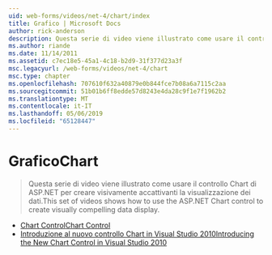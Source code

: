```yaml
---
uid: web-forms/videos/net-4/chart/index
title: Grafico | Microsoft Docs
author: rick-anderson
description: Questa serie di video viene illustrato come usare il controllo Chart di ASP.NET per creare visivamente accattivanti la visualizzazione dei dati.
ms.author: riande
ms.date: 11/14/2011
ms.assetid: c7ec18e5-45a1-4c18-b2d9-31f377d23a3f
msc.legacyurl: /web-forms/videos/net-4/chart
msc.type: chapter
ms.openlocfilehash: 707610f632a40879e0b844fce7b08a6a7115c2aa
ms.sourcegitcommit: 51b01b6ff8edde57d8243e4da28c9f1e7f1962b2
ms.translationtype: MT
ms.contentlocale: it-IT
ms.lasthandoff: 05/06/2019
ms.locfileid: "65128447"
---
```

# <a name="chart"></a><span data-ttu-id="3cbe7-103">Grafico</span><span class="sxs-lookup"><span data-stu-id="3cbe7-103">Chart</span></span>

> <span data-ttu-id="3cbe7-104">Questa serie di video viene illustrato come usare il controllo Chart di ASP.NET per creare visivamente accattivanti la visualizzazione dei dati.</span><span class="sxs-lookup"><span data-stu-id="3cbe7-104">This set of videos shows how to use the ASP.NET Chart control to create visually compelling data display.</span></span>

- [<span data-ttu-id="3cbe7-105">Chart Control</span><span class="sxs-lookup"><span data-stu-id="3cbe7-105">Chart Control</span></span>](aspnet-4-quick-hit-chart-control.md)
- [<span data-ttu-id="3cbe7-106">Introduzione al nuovo controllo Chart in Visual Studio 2010</span><span class="sxs-lookup"><span data-stu-id="3cbe7-106">Introducing the New Chart Control in Visual Studio 2010</span></span>](aspnet-4-how-do-i-introducing-the-new-chart-control-in-visual-studio-2010.md)
